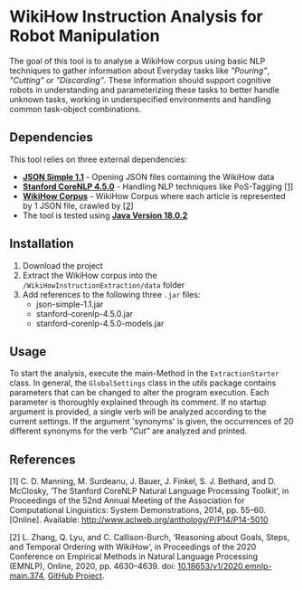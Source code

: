 # WikiHow Instruction Analysis for Robot Manipulation

The goal of this tool is to analyse a WikiHow corpus using basic NLP techniques to gather information about Everyday tasks like *"Pouring"*, *"Cutting"* or *"Discarding"*.
These information should support cognitive robots in understanding and parameterizing these tasks to better handle unknown tasks, working in underspecified environments and handling common task-object combinations. 

## Dependencies
This tool relies on three external dependencies:

- [**JSON Simple 1.1**](http://www.java2s.com/Code/Jar/j/Downloadjsonsimple11jar.htm) - Opening JSON files containing the WikiHow data
- [**Stanford CoreNLP 4.5.0**](https://stanfordnlp.github.io/CoreNLP/) - Handling NLP techniques like PoS-Tagging [[1]](https://github.com/Janfiderheld/WikiHow-Robot-Instruction-Extraction/edit/main/README.md#references)
- [**WikiHow Corpus**](https://drive.google.com/file/d/1ufBrqYoHTFoBtSxwYks6i_iR9HqmobxR/view) - WikiHow Corpus where each article is represented by 1 JSON file, crawled by [[2]](https://github.com/Janfiderheld/WikiHow-Robot-Instruction-Extraction/edit/main/README.md#references)
- The tool is tested using [**Java Version 18.0.2**](https://www.oracle.com/java/technologies/javase/jdk18-archive-downloads.html)

## Installation
1. Download the project
2. Extract the WikiHow corpus into the ``/WikiHowInstructionExtraction/data`` folder
3. Add references to the following three ``.jar`` files:
	- json-simple-1.1.jar
	- stanford-corenlp-4.5.0.jar
	- stanford-corenlp-4.5.0-models.jar

## Usage
To start the analysis, execute the main-Method in the ``ExtractionStarter`` class.
In general, the ``GlobalSettings`` class in the *utils* package contains parameters that can be changed to alter the program execution.
Each parameter is thoroughly explained through its comment.
If no startup argument is provided, a single verb will be analyzed according to the current settings.
If the argument 'synonyms' is given, the occurrences of 20 different synonyms for the verb *"Cut"* are analyzed and printed. 

## References
[1] C. D. Manning, M. Surdeanu, J. Bauer, J. Finkel, S. J. Bethard, and D. McClosky, ‘The Stanford CoreNLP Natural Language Processing Toolkit’, in Proceedings of the 52nd Annual Meeting of the Association for Computational Linguistics: System Demonstrations, 2014, pp. 55–60. [Online]. Available: http://www.aclweb.org/anthology/P/P14/P14-5010

[2] L. Zhang, Q. Lyu, and C. Callison-Burch, ‘Reasoning about Goals, Steps, and Temporal Ordering with WikiHow’, in Proceedings of the 2020 Conference on Empirical Methods in Natural Language Processing (EMNLP), Online, 2020, pp. 4630–4639. doi: [10.18653/v1/2020.emnlp-main.374](http://dx.doi.org/10.18653/v1/2020.emnlp-main.374), [GitHub Project](https://github.com/zharry29/wikihow-goal-step).
